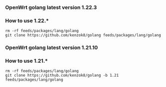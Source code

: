 ### OpenWrt golang latest version 1.22.3

### How to use 1.22.*

```shell
rm -rf feeds/packages/lang/golang
git clone https://github.com/kenzok8/golang feeds/packages/lang/golang
```


### OpenWrt golang latest version 1.21.10

### How to use 1.21.*

```shell
rm -rf feeds/packages/lang/golang
git clone https://github.com/kenzok8/golang -b 1.21 feeds/packages/lang/golang
```
